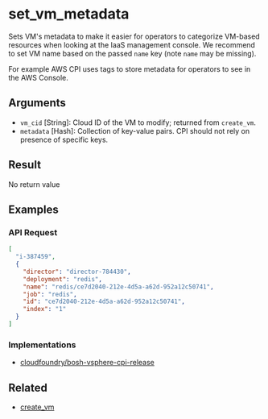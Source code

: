 # set_vm_metadata

Sets VM's metadata to make it easier for operators to categorize VM-based resources when looking at the IaaS management console. We recommend to set VM name based on the passed `name` key (note `name` may be missing).

For example AWS CPI uses tags to store metadata for operators to see in the AWS Console.


## Arguments

 * `vm_cid` [String]: Cloud ID of the VM to modify; returned from `create_vm`.
 * `metadata` [Hash]: Collection of key-value pairs. CPI should not rely on presence of specific keys.


## Result

No return value


## Examples


### API Request

```json
[
  "i-387459",
  {
    "director": "director-784430",
    "deployment": "redis",
    "name": "redis/ce7d2040-212e-4d5a-a62d-952a12c50741",
    "job": "redis",
    "id": "ce7d2040-212e-4d5a-a62d-952a12c50741",
    "index": "1"
  }
]
```


### Implementations

 * [cloudfoundry/bosh-vsphere-cpi-release](https://github.com/cloudfoundry/bosh-vsphere-cpi-release/blob/dfe878579cbab768af07a12bb5543cd016cbb762/src/vsphere_cpi/lib/cloud/vsphere/cloud.rb#L433)


## Related

 * [create_vm](create-vm.md)
